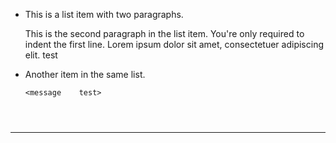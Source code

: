 *   This is a list item with two paragraphs.

    This is the second paragraph in the list item. You're
only required to indent the first line. Lorem ipsum dolor
sit amet, consectetuer adipiscing elit.
<message > test

*   Another item in the same list.


        <message    test>
<pre><code> 
<message> 
</code></pre> 



------------------------------------------
